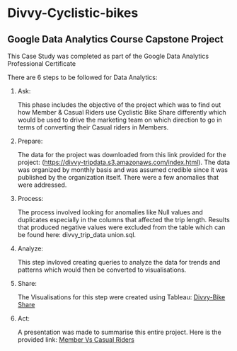 # Divvy-Cyclistic-bikes
## Google Data Analytics Course Capstone Project

This Case Study was completed as part of the Google Data Analytics Professional Certificate

There are 6 steps to be followed for Data Analytics:
1. Ask:
   
   This phase includes the objective of the project which was to find out how Member & Casual Riders use 
   Cyclistic Bike Share differently which would be used to drive the marketing team on which direction 
   to go in terms of converting their Casual riders in Members.

2. Prepare: 
   
   The data for the project was downloaded from this link provided for the project:
   (https://divvy-tripdata.s3.amazonaws.com/index.html).
   The data was organized by monthly basis and was assumed credible since it was published by the 
   organization itself. There were a few anomalies that were addressed. 

3. Process:
   
   The process involved looking for anomalies like Null values and duplicates especially in the columns 
   that affected the trip length. Results that produced negative values were excluded from the table
   which can be found here: divvy_trip_data union.sql.

4. Analyze:
   
   This step invloved creating queries to analyze the data for trends and patterns which would then be 
   converted to visualisations.

5. Share:
   
   The Visualisations for this step were created using Tableau: 
  [Divvy-Bike Share](https://public.tableau.com/app/profile/emmanuel.williams4813/viz/GoogleCapstoneProjectDivvyBikeShare/Q4BikeUsage)

6. Act:
  
   A presentation was made to summarise this entire project. Here is the provided link:
   [Member Vs Casual Riders](https://docs.google.com/presentation/d/1MI6LCerxxBoyBpfPnmA4W4hb8LSmR2nrZ4BgNEwEySQ/edit?usp=sharing)


